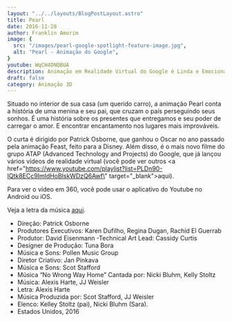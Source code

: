 ```yaml
---
layout: "../../layouts/BlogPostLayout.astro"
title: Pearl
date: 2016-11-28
author: Franklin Amorim
image: {
  src: "/images/pearl-google-spotlight-feature-image.jpg",
  alt: "Pearl - Animação do Google",
}
youtube: WqCH4DNQBUA
description: Animação em Realidade Virtual do Google é Linda e Emocionante
draft: false
category: Animação 3D
---
```


 Situado no interior de sua casa (um querido carro), a animação Pearl conta a história de uma menina e seu pai, que cruzam o país perseguindo seus sonhos. É uma história sobre os presentes que entregamos e seu poder de carregar o amor. E encontrar encantamento nos lugares mais improváveis.
 
 O curta é dirigido por Patrick Osborne, que ganhou o Oscar no ano passado pela animação Feast, feito para a Disney. Além disso, é o mais novo filme do grupo ATAP (Advanced Technology and Projects) do Google, que já lançou vários vídeos de realidade virtual (você pode ver outros <a href=\"https://www.youtube.com/playlist?list=PLDn90-IQtk8ECc9ImldHoBlskWDzQ6Awf\" target=\"_blank\">aqui</a>).
 
 Para ver o vídeo em 360, você pode usar o aplicativo do Youtube no Android ou iOS.
 
 Veja a letra da música [aqui](http://www.alexisharte.com/lyrics/2016/10/20/no-wrong-way-home).
 
 - Direção: Patrick Osborne
 - Produtores Executivos: Karen Dufilho, Regina Dugan, Rachid El Guerrab
 - Produtor: David Eisenmann
 -Technical Art Lead: Cassidy Curtis
 - Designer de Produção: Tuna Bora
 - Música e Sons: Pollen Music Group
 - Diretor Criativo: Jan Pinkava
 - Música e Sons: Scot Stafford
 - Música “No Wrong Way Home” Cantada por: Nicki Bluhm, Kelly Stoltz
 - Música: Alexis Harte, JJ Weisler
 - Letra: Alexis Harte
 - Música Produzida por: Scot Stafford, JJ Weisler
 - Elenco: Kelley Stoltz (pai), Nicki Bluhm (Sara).
 - Estados Unidos, 2016